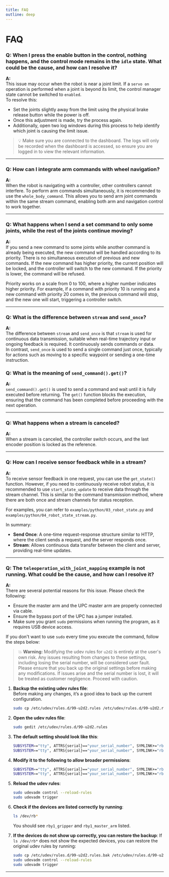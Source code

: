 ```yaml
---
title: FAQ
outline: deep 
---
```


# FAQ

### Q: When I press the enable button in the control, nothing happens, and the control mode remains in the `idle` state. What could be the cause, and how can I resolve it?

**A:**  
This issue may occur when the robot is near a joint limit. If a `servo on` operation is performed when a joint is beyond its limit, the control manager state cannot be switched to `enabled`.  
To resolve this:  
- Set the joints slightly away from the limit using the physical brake release button while the power is off.  
- Once this adjustment is made, try the process again.  
- Additionally, open two log windows during this process to help identify which joint is causing the limit issue.  

> :bulb: Make sure you are connected to the dashboard. The logs will only be recorded when the dashboard is accessed, so ensure you are logged in to view the relevant information.


---

### Q: How can I integrate arm commands with wheel navigation?

**A:**  
When the robot is navigating with a controller, other controllers cannot interfere. To perform arm commands simultaneously, it is recommended to use the `whole_body_command`. This allows you to send arm joint commands within the same stream command, enabling both arm and navigation control to work together.

---

### Q: What happens when I send a set command to only some joints, while the rest of the joints continue moving?

**A:**  
If you send a new command to some joints while another command is already being executed, the new command will be handled according to its priority. There is no simultaneous execution of previous and new commands. If the new command has higher priority, the current position will be locked, and the controller will switch to the new command. If the priority is lower, the command will be refused.

Priority works on a scale from 0 to 100, where a higher number indicates higher priority. For example, if a command with priority 10 is running and a new command with priority 20 comes in, the previous command will stop, and the new one will start, triggering a controller switch.

---

### Q: What is the difference between `stream` and `send_once`?

**A:**  
The difference between `stream` and `send_once` is that `stream` is used for continuous data transmission, suitable when real-time trajectory input or ongoing feedback is required. It continuously sends commands or data.  
In contrast, `send_once` is used to send a single command just once, typically for actions such as moving to a specific waypoint or sending a one-time instruction.


### Q: What is the meaning of `send_command().get()`?

**A:**  
`send_command().get()` is used to send a command and wait until it is fully executed before returning. The `get()` function blocks the execution, ensuring that the command has been completed before proceeding with the next operation.

---

### Q: What happens when a stream is canceled?

**A:**  
When a stream is canceled, the controller switch occurs, and the last encoder position is locked as the reference.

---

### Q: How can I receive sensor feedback while in a stream?

**A:**  
To receive sensor feedback in one request, you can use the `get_state()` function. However, if you need to continuously receive robot status, it is recommended to use `start_state_update` to receive data through the stream channel. This is similar to the command transmission method, where there are both once and stream channels for status reception.

For examples, you can refer to `examples/python/03_robot_state.py` and `examples/python/04_robot_state_stream.py`.

In summary:
- **Send Once**: A one-time request-response structure similar to HTTP, where the client sends a request, and the server responds once.
- **Stream**: Allows continuous data transfer between the client and server, providing real-time updates.

---

### Q: The `teleoperation_with_joint_mapping` example is not running. What could be the cause, and how can I resolve it?

**A:**  
There are several potential reasons for this issue. Please check the following:  
- Ensure the master arm and the UPC master arm are properly connected via cable.  
- Ensure the bypass port of the UPC has a jumper installed.  
- Make sure you grant `sudo` permissions when running the program, as it requires USB device access.

If you don't want to use `sudo` every time you execute the command, follow the steps below:

> :collision: **Warning:** Modifying the udev rules for `u2d2` is entirely at the user's own risk. Any issues resulting from changes to these settings, including losing the serial number, will be considered user fault. Please ensure that you back up the original settings before making any modifications. If issues arise and the serial number is lost, it will be treated as customer negligence. Proceed with caution.

1. **Backup the existing udev rules file**:  
   Before making any changes, it’s a good idea to back up the current configuration.
   ```bash
   sudo cp /etc/udev/rules.d/99-u2d2.rules /etc/udev/rules.d/99-u2d2.rules.bak
   ```

2. **Open the udev rules file**:
   ```bash
   sudo gedit /etc/udev/rules.d/99-u2d2.rules
   ```

3. **The default setting should look like this**:
   ```bash
   SUBSYSTEM=="tty", ATTRS{serial}=="your_serial_number", SYMLINK+="rby1_gripper" 
   SUBSYSTEM=="tty", ATTRS{serial}=="your_serial_number", SYMLINK+="rby1_master_arm"
   ```

4. **Modify it to the following to allow broader permissions**:
   ```bash
   SUBSYSTEM=="tty", ATTRS{serial}=="your_serial_number", SYMLINK+="rby1_gripper", MODE="0666", RUN+="/bin/chmod 666 /sys/bus/usb-serial/devices/%k/latency_timer" 
   SUBSYSTEM=="tty", ATTRS{serial}=="your_serial_number", SYMLINK+="rby1_master_arm", MODE="0666", RUN+="/bin/chmod 666 /sys/bus/usb-serial/devices/%k/latency_timer"
   ```

5. **Reload the udev rules**:
   ```bash
   sudo udevadm control --reload-rules
   sudo udevadm trigger
   ```

6. **Check if the devices are listed correctly by running**:
   ```bash
   ls /dev/rb*
   ```
   You should see `rby1_gripper` and `rby1_master_arm` listed.

7. **If the devices do not show up correctly, you can restore the backup**:
   If `ls /dev/rb*` does not show the expected devices, you can restore the original udev rules by running:
   ```bash
   sudo cp /etc/udev/rules.d/99-u2d2.rules.bak /etc/udev/rules.d/99-u2d2.rules
   sudo udevadm control --reload-rules
   sudo udevadm trigger
   ```

---
